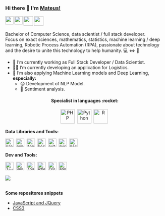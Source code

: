 ### Hi there 👋 I'm [Mateus!](https://github.com/JoseMateusCamargo) 

<a href="https://www.linkedin.com/in/jmateuscamargo/" target="_blank" alt="Linkedin" title="Linkedin">
 <img align="left" width="26px" src="https://cdn.jsdelivr.net/npm/simple-icons@3.4.0/icons/linkedin.svg">
</a>

<a href="https://www.credly.com/users/jose-mateus-camargo-de-leva" target="_blank" alt="cclaim" title="Cclaim">
 <img align="left" width="26px" src="https://cdn.jsdelivr.net/npm/simple-icons@4.14.0/icons/acclaim.svg">
</a>

<a href="https://auth.geeksforgeeks.org/user/blackhat3" target="_blank" alt="GeeksforGeeks" title="GeeksforGeeks">
 <img align="left" width="30px" src="https://cdn.jsdelivr.net/npm/simple-icons@4.14.0/icons/geeksforgeeks.svg">
</a>

<a href="https://www.hackerrank.com/blackhat1" target="_blank" alt="HackerRank" title="HackerRank">
 <img align="left" width="30px" src="https://cdn.jsdelivr.net/npm/simple-icons@3.13.0/icons/hackerrank.svg">
</a><br/>

<br/>Bachelor of Computer Science, data scientist / full stack developer. 
<br/>Focus on exact sciences, mathematics, statistics,  machine learning / deep learning, Robotic Process Automation (RPA), passionate about technology and the desire to unite this technology to help humanity. 💻 <=> 🧬

- 🔭 I’m currently working as Full Stack Developer / Data Scientist.
- 👩‍💻 I’m currently developing an application for Logistics.
- 🧮 I’m also applying Machine Learning models and Deep Learning, <b>especially:</b>
    - 😊 Development of NLP Model.
    - 🤨 Sentiment analysis.

<h4 align="center">Specialist in languages :rocket:</h4>
<p align="center">
<img src="https://i.ibb.co/X75fk3k/php-logo.png" height="45" alt="PHP">&nbsp
<img src="https://i.ibb.co/6W6CP9R/python-logo.png" height="45" alt="Python">&nbsp
<img src="https://i.ibb.co/0fKZ8bM/r-logo.png" height="45" alt="R">&nbsp
</p>

**Data Libraries and Tools:** 
<p align="left">
<code><img height="26" src="https://cdn.jsdelivr.net/npm/simple-icons@4.14.0/icons/pandas.svg" alt="pandas" title="Pandas"></code>&nbsp
<code><img height="26" src="https://cdn.jsdelivr.net/npm/simple-icons@4.14.0/icons/numpy.svg" alt="numpy" title="Numpy"></code>&nbsp
<code><img height="26" src="https://cdn.jsdelivr.net/npm/simple-icons@4.14.0/icons/tensorflow.svg" alt="tensorflow" title="TensorFlow"></code>&nbsp
<code><img height="26" src="https://cdn.jsdelivr.net/npm/simple-icons@4.14.0/icons/keras.svg" alt="keras" title="Keras"></code>&nbsp
<code><img height="26" src="https://cdn.jsdelivr.net/npm/simple-icons@4.14.0/icons/pytorch.svg" alt="pytorch" title="PyTorch"></code>&nbsp
<code><img height="26" src="https://cdn.jsdelivr.net/npm/simple-icons@4.14.0/icons/mysql.svg" alt="mysql" title="MySQL"></code>&nbsp
<code><img height="26" src="https://cdn.jsdelivr.net/npm/simple-icons@4.14.0/icons/microsoftsqlserver.svg" alt="microsoftsqlserver" title="SQL Server"></code>&nbsp
</p>

**Dev and Tools:** 
<p align="left">
<code><img height="26" src="https://cdn.jsdelivr.net/npm/simple-icons@4.14.0/icons/javascript.svg" alt="Javascript" title="Javascript"></code>&nbsp
<code><img height="26" src="https://i.ibb.co/8KKFmZv/vue-logo.png" alt="VUE" title="Vue"></code>&nbsp
<code><img height="26" src="https://i.ibb.co/dPXjz20/jquery-logo.gif" alt="JQUERY" title="JQuery"></code>&nbsp
<code><img height="26" src="https://i.ibb.co/xJd0FFC/html5-logo.png" alt="HTML" title="HTML"></code>&nbsp
<code><img height="26" src="https://i.ibb.co/Y7QCDJv/css3-logo.png" alt="CSS" title="CSS"></code>&nbsp
<code><img height="26" src="https://i.ibb.co/TM815fs/bootstrap-logo.png" alt="BOOTSTRAP" title="Bootstrap"></code>&nbsp
</p>

<a href="https://github.com/JoseMateusCamargo">
 <img align="center" src="https://github-readme-stats.vercel.app/api/top-langs/?username=JoseMateusCamargo" />
</a>
<br/>
<br/>

**Some repositores snippets** 
* [JavaScript and JQuery](https://github.com/JoseMateusCamargo/javascript "Tips and Examples") 
* [CSS3](https://github.com/JoseMateusCamargo/css-effects "Effects and Examples") 


<!--
![Mateus's github stats](https://github-readme-stats.vercel.app/api?username=JoseMateusCamargo&show_icons=true&hide_border=true)
-->


<!--
**JoseMateusCamargo/JoseMateusCamargo** is a ✨ _special_ ✨ repository because its `README.md` (this file) appears on your GitHub profile.

Here are some ideas to get you started:

- 🔭 I’m currently working on ...
- 🌱 I’m currently learning ...
- 👯 I’m looking to collaborate on ...
- 🤔 I’m looking for help with ...
- 💬 Ask me about ...
- 📫 How to reach me: ...
- 😄 Pronouns: ...
- ⚡ Fun fact: ...
-->
